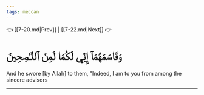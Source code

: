 ```yaml
---
tags: meccan
---
```


👈 [[7-20.md|Prev]] | [[7-22.md|Next]] 👉

# وَقَاسَمَهُمَآ إِنِّي لَكُمَا لَمِنَ ٱلنَّـٰصِحِينَ

And he swore [by Allah] to them, "Indeed, I am to you from among the sincere advisors

---

